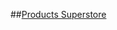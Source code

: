##[Products Superstore](https://public.tableau.com/app/profile/luiz.ramos2262/viz/ProductPerformance_16421590613470/ProductOverview?publish=yes)
